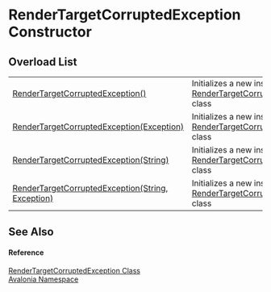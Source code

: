 # RenderTargetCorruptedException Constructor


## Overload List
<table>
<tr>
<td><a href="M_Avalonia_RenderTargetCorruptedException__ctor">RenderTargetCorruptedException()</a></td>
<td>Initializes a new instance of the <a href="T_Avalonia_RenderTargetCorruptedException">RenderTargetCorruptedException</a> class</td>
</tr>
<tr>
<td><a href="M_Avalonia_RenderTargetCorruptedException__ctor_1">RenderTargetCorruptedException(Exception)</a></td>
<td>Initializes a new instance of the <a href="T_Avalonia_RenderTargetCorruptedException">RenderTargetCorruptedException</a> class</td>
</tr>
<tr>
<td><a href="M_Avalonia_RenderTargetCorruptedException__ctor_3">RenderTargetCorruptedException(String)</a></td>
<td>Initializes a new instance of the <a href="T_Avalonia_RenderTargetCorruptedException">RenderTargetCorruptedException</a> class</td>
</tr>
<tr>
<td><a href="M_Avalonia_RenderTargetCorruptedException__ctor_2">RenderTargetCorruptedException(String, Exception)</a></td>
<td>Initializes a new instance of the <a href="T_Avalonia_RenderTargetCorruptedException">RenderTargetCorruptedException</a> class</td>
</tr>
</table>

## See Also


#### Reference
<a href="T_Avalonia_RenderTargetCorruptedException">RenderTargetCorruptedException Class</a>  
<a href="N_Avalonia">Avalonia Namespace</a>  
